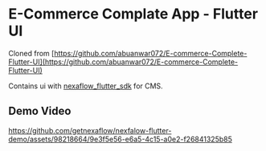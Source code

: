# E-Commerce Complate App - Flutter UI 

Cloned from [https://github.com/abuanwar072/E-commerce-Complete-Flutter-UI](https://github.com/abuanwar072/E-commerce-Complete-Flutter-UI)

Contains ui with [nexaflow_flutter_sdk](https://pub.dev/packages/nexaflow_flutter_sdk) for CMS.

## Demo Video
https://github.com/getnexaflow/nexfalow-flutter-demo/assets/98218664/9e3f5e56-e6a5-4c15-a0e2-f26841325b85
